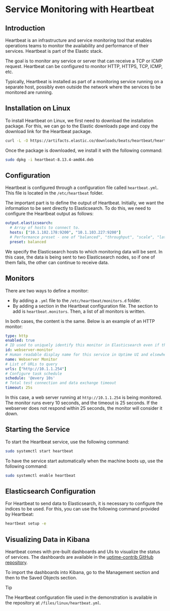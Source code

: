 # Service Monitoring with Heartbeat

## Introduction

Heartbeat is an infrastructure and service monitoring tool that enables operations teams to monitor the availability and performance of their services. Heartbeat is part of the Elastic stack.

The goal is to monitor any service or server that can receive a TCP or ICMP request. Heartbeat can be configured to monitor HTTP, HTTPS, TCP, ICMP, etc.

Typically, Heartbeat is installed as part of a monitoring service running on a separate host, possibly even outside the network where the services to be monitored are running.

## Installation on Linux

To install Heartbeat on Linux, we first need to download the installation package. For this, we can go to the Elastic downloads page and copy the download link for the Heartbeat package.

```bash
curl -L -O https://artifacts.elastic.co/downloads/beats/heartbeat/heartbeat-8.13.4-amd64.deb
```

Once the package is downloaded, we install it with the following command:

```bash
sudo dpkg -i heartbeat-8.13.4-amd64.deb
```

## Configuration

Heartbeat is configured through a configuration file called `heartbeat.yml`. This file is located in the `/etc/heartbeat` folder.

The important part is to define the output of Heartbeat. Initially, we want the information to be sent directly to Elasticsearch. To do this, we need to configure the Heartbeat output as follows:

```yaml
output.elasticsearch:
  # Array of hosts to connect to.
  hosts: ["10.1.102.178:9200", "10.1.103.227:9200"]
  # Performance preset - one of "balanced", "throughput", "scale", "latency", or "custom".
  preset: balanced
```

We specify the Elasticsearch hosts to which monitoring data will be sent. In this case, the data is being sent to two Elasticsearch nodes, so if one of them fails, the other can continue to receive data.

## Monitors

There are two ways to define a monitor:

- By adding a `.yml` file to the `/etc/heartbeat/monitors.d` folder.
- By adding a section in the Heartbeat configuration file. The section to add is `heartbeat.monitors`. Then, a list of all monitors is written.

In both cases, the content is the same. Below is an example of an HTTP monitor:

```yaml
type: http
enabled: true
# ID used to uniquely identify this monitor in Elasticsearch even if the config changes
id: webserver-monitor
# Human readable display name for this service in Uptime UI and elsewhere
name: Webserver Monitor
# List of URLs to query
urls: ["http://10.1.1.254"]
# Configure task schedule
schedule: '@every 10s'
# Total test connection and data exchange timeout
timeout: 25s
```

In this case, a web server running at `http://10.1.1.254` is being monitored. The monitor runs every 10 seconds, and the timeout is 25 seconds. If the webserver does not respond within 25 seconds, the monitor will consider it down.

## Starting the Service

To start the Heartbeat service, use the following command:

```bash
sudo systemctl start heartbeat
```

To have the service start automatically when the machine boots up, use the following command:

```bash
sudo systemctl enable heartbeat
```

## Elasticsearch Configuration

For Heartbeat to send data to Elasticsearch, it is necessary to configure the indices to be used. For this, you can use the following command provided by Heartbeat:

```bash
heartbeat setup -e
```

## Visualizing Data in Kibana

Heartbeat comes with pre-built dashboards and UIs to visualize the status of services. The dashboards are available in the [uptime-contrib GitHub repository](https://github.com/elastic/uptime-contrib/blob/master/dashboards/7.x/http_dashboard.ndjson).

To import the dashboards into Kibana, go to the Management section and then to the Saved Objects section.

> [!TIP]
> The Heartbeat configuration file used in the demonstration is available in the repository at `/files/linux/heartbeat.yml`.
